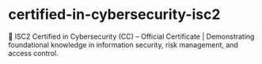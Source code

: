 # certified-in-cybersecurity-isc2
📜 ISC2 Certified in Cybersecurity (CC) – Official Certificate | Demonstrating foundational knowledge in information security, risk management, and access control.
